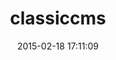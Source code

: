 ---
layout: post
title:  "classiccms"
repo:   "heldopslippers/classiccms"
date:   2015-02-18 17:11:09
gemurl: http://github.com/heldopslippers/classiccms
---